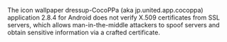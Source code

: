 The icon wallpaper dressup-CocoPPa (aka jp.united.app.cocoppa) application 2.8.4 for Android does not verify X.509 certificates from SSL servers, which allows man-in-the-middle attackers to spoof servers and obtain sensitive information via a crafted certificate.
